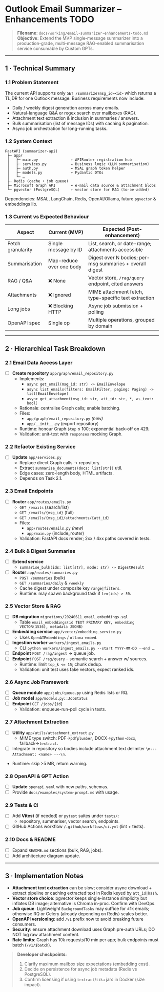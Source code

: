 # Outlook Email Summarizer – Enhancements TODO

> **Filename:** `docs/working/email-summarizer-enhancements-todo.md`
> **Objective:** Extend the MVP single-message summarizer into a production-grade, multi-message RAG-enabled summarisation service consumable by Custom GPTs.

---

## 1 · Technical Summary

### 1.1 Problem Statement
The current API supports only `GET /summarize?msg_id=<id>` which returns a TL;DR for one Outlook message. Business requirements now include:

* Daily / weekly digest generation across many emails.
* Natural-language Q&A or regex search over mailboxes (RAG).
* Attachment text extraction & inclusion in summaries / answers.
* Bulk summarisation (list of message IDs) with caching & pagination.
* Async job orchestration for long-running tasks.

### 1.2 System Context
```
FastAPI (summarizer-api)
 ├─ app/
 │   ├─ main.py               ← APIRouter registration hub
 │   ├─ services.py           ← Business logic (LLM summarisation)
 │   ├─ auth.py               ← MSAL graph token helper
 │   ├─ models.py             ← Pydantic DTOs
 │   └─ …
 ├─ Redis (cache + job queue)
 ├─ Microsoft Graph API       ← e-mail data source & attachment blobs
 └─ pgvector (PostgreSQL)     ← vector store for RAG (to-be-added)
```
Dependencies: MSAL, LangChain, Redis, OpenAI/Ollama, future `pgvector` & embeddings lib.

### 1.3 Current vs Expected Behaviour
| Aspect | Current (MVP) | Expected (Post-enhancement) |
|--------|---------------|-----------------------------|
| Fetch granularity | Single message by ID | List, search, or date-range; attachments accessible |
| Summarisation | Map-reduce over one body | Digest over N bodies; per-msg summaries + overall digest |
| RAG / Q&A | ❌ None | Vector store, `/rag/query` endpoint, cited answers |
| Attachments | ❌ Ignored | MIME attachment fetch, type-specific text extraction |
| Long jobs | ❌ Blocking HTTP | Async job submission + polling |
| OpenAPI spec | Single op | Multiple operations, grouped by domain |

---

## 2 · Hierarchical Task Breakdown

### 2.1 Email Data Access Layer
- [ ] **Create repository** `app/graph/email_repository.py`
  - Implements:
    - `async get_email(msg_id: str) -> EmailEnvelope`
    - `async list_emails(filters: EmailFilter, paging: Paging) -> list[EmailEnvelope]`
    - `async get_attachment(msg_id: str, att_id: str, *, as_text: bool)`
  - Rationale: centralise Graph calls; enable batching.
  - Files:
    - `app/graph/email_repository.py` *(new)*
    - `app/__init__.py` (export repository)
  - Runtime: honour Graph `$top` ≤ 100; exponential back-off on 429.
  - Validation: unit-test with `responses` mocking Graph.

### 2.2 Refactor Existing Service
- [ ] **Update** `app/services.py`
  - Replace direct Graph calls → repository.
  - Extract `summarise_documents(docs: list[str])` util.
  - Edge cases: zero-length body, HTML artifacts.
  - Depends on Task 2.1.

### 2.3 Email Endpoints
- [ ] **Router** `app/routes/emails.py`
  - `GET /emails` (search/list)
  - `GET /emails/{msg_id}` (full)
  - `GET /emails/{msg_id}/attachments/{att_id}`
  - Files:
    - `app/routes/emails.py` *(new)*
    - `app/main.py` (include_router)
  - Validation: FastAPI docs render; 2xx / 4xx paths covered in tests.

### 2.4 Bulk & Digest Summaries
- [ ] **Extend service**
  - `summarise_bulk(ids: list[str], mode: str) -> DigestResult`
- [ ] **Router** `app/routes/summaries.py`
  - `POST /summaries` (bulk)
  - `GET /summaries/daily` & `/weekly`
  - Cache digest under composite key `range|filters`.
  - Runtime: may spawn background task if `len(ids) > 50`.

### 2.5 Vector Store & RAG
- [ ] **DB migration** `migrations/20240611_email_embeddings.sql`
  - Table `email_embeddings(id TEXT PRIMARY KEY, embedding VECTOR(1536), metadata JSONB)`
- [ ] **Embedding service** `app/vector/embedding_service.py`
  - Uses `OpenAIEmbeddings` / `ollama-embed`.
- [ ] **Ingestion worker** `workers/ingest_emails.py`
  - CLI `python workers/ingest_emails.py --start YYYY-MM-DD --end …`.
- [ ] **Endpoint** `POST /rag/ingest` → queue job.
- [ ] **Endpoint** `POST /rag/query` – semantic search + answer w/ sources.
  - Runtime: limit `top_k <= 15`; chunk dedup.
  - Validation: unit test uses fake vectors, expect ranked ids.

### 2.6 Async Job Framework
- [ ] **Queue module** `app/jobs/queue.py` using Redis lists or RQ.
- [ ] **Job model** `app/models.py::JobStatus`
- [ ] **Endpoint** `GET /jobs/{id}`
  - Validation: enqueue-run-poll cycle in tests.

### 2.7 Attachment Extraction
- [ ] **Utility** `app/utils/attachment_extract.py`
  - MIME type switch: PDF→`pdfplumber`, DOCX→`python-docx`, fallback→`textract`.
- [ ] Integrate in repository so bodies include attachment text delimiter `\n--- Attachment: <name> ---\n`.
- Runtime: skip >5 MB, return warning.

### 2.8 OpenAPI & GPT Action
- [ ] **Update** `openapi.yaml` with new paths, schemas.
- [ ] Provide `docs/examples/system-prompt.md` with usage.

### 2.9 Tests & CI
- [ ] Add **Vitest** (if needed) or `pytest` suites under `tests/`:
  - repository, summariser, vector search, endpoints.
- [ ] GitHub Actions workflow `/.github/workflows/ci.yml` (lint + tests).

### 2.10 Docs & README
- [ ] Expand `README.md` sections (bulk, RAG, jobs).
- [ ] Add architecture diagram update.

---

## 3 · Implementation Notes

* **Attachment text extraction** can be slow; consider async download + extract pipeline or caching extracted text in Redis keyed by `att_id|hash`.
* **Vector store choice**: pgvector keeps single-instance simplicity but inflates DB image; alternative is Chroma in-proc. Confirm with DevOps.
* **Job queue**: Lightweight `BackgroundTasks` may suffice for ≤1k emails; otherwise RQ or Celery (already depending on Redis) scales better.
* **OpenAPI versioning**: add `/v1` prefix now to avoid breaking future consumers.
* **Security**: ensure attachment download uses Graph pre-auth URLs; DO NOT log raw attachment content.
* **Rate limits**: Graph has 10k requests/10 min per app; bulk endpoints must batch (`/v1/$batch`).

> **Developer checkpoints:**
> 1. Clarify maximum mailbox size expectations (embedding cost).
> 2. Decide on persistence for async job metadata (Redis vs PostgreSQL).
> 3. Confirm licensing if using `textract`/`tika` jars in Docker (size impact). 
